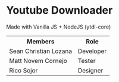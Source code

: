 # Youtube Downloader
Made with Vanilla JS + NodeJS (ytdl-core)  
<table>
  <tr>
    <th>
      Members
    </th>
    <th>
      Role
    </th>
  </tr>
  <tr>
    <td>
      Sean Christian Lozana
    </td>
    <td>
      Developer
    </td>
  </tr>
    <tr>
    <td>
      Matt Novem Cornejo
    </td>
    <td>
      Tester
    </td>
  </tr>
  <tr>
    <td>
      Rico Sojor
    </td>
    <td>
      Designer
    </td>
  </tr>
</table>

